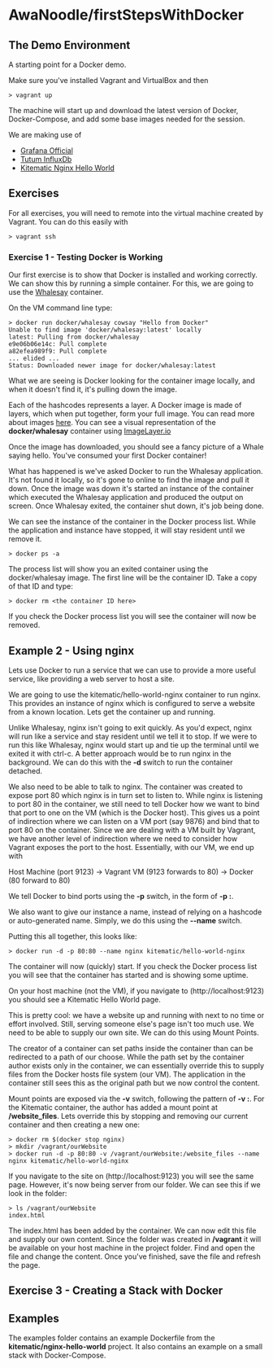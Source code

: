 # AwaNoodle/firstStepsWithDocker

## The Demo Environment

A starting point for a Docker demo. 

Make sure you've installed Vagrant and VirtualBox and then 
    
    > vagrant up

The machine will start up and download the latest version of Docker, Docker-Compose, and add some base images needed for the session.

We are making use of
- [Grafana Official](https://hub.docker.com/r/grafana/grafana/)
- [Tutum InfluxDb](https://hub.docker.com/r/tutum/influxdb/)
- [Kitematic Nginx Hello World](https://hub.docker.com/r/kitematic/hello-world-nginx/)

## Exercises

For all exercises, you will need to remote into the virtual machine created by Vagrant. You can do this easily with 

    > vagrant ssh

### Exercise 1 - Testing Docker is Working

Our first exercise is to show that Docker is installed and working correctly. We can show this by running a simple container. For this, we are going to use the [Whalesay](https://hub.docker.com/r/docker/whalesay/) container. 

On the VM command line type:

    > docker run docker/whalesay cowsay "Hello from Docker"
    Unable to find image 'docker/whalesay:latest' locally
    latest: Pulling from docker/whalesay
    e9e06b06e14c: Pull complete
    a82efea989f9: Pull complete
    ... elided ...
    Status: Downloaded newer image for docker/whalesay:latest

What we are seeing is Docker looking for the container image locally, and when it doesn't find it, it's pulling down the image. 

Each of the hashcodes represents a layer. A Docker image is made of layers, which when put together, form your full image. You can read more about images [here](http://tuhrig.de/layering-of-docker-images/). You can see a visual representation of the **docker/whalesay** container using [ImageLayer.io](https://imagelayers.io/?images=docker%2Fwhalesay:latest)

Once the image has downloaded, you should see a fancy picture of a Whale saying hello. You've consumed your first Docker container!

What has happened is we've asked Docker to run the Whalesay application. It's not found it locally, so it's gone to online to find the image and pull it down. Once the image was down it's started an instance of the container which executed the Whalesay application and produced the output on screen. Once Whalesay exited, the container shut down, it's job being done. 

We can see the instance of the container in the Docker process list. While the application and instance have stopped, it will stay resident until we remove it. 

    > docker ps -a

The process list will show you an exited container using the docker/whalesay image. The first line will be the container ID. Take a copy of that ID and type:

    > docker rm <the container ID here>

If you check the Docker process list you will see the container will now be removed. 


## Example 2 - Using nginx

Lets use Docker to run a service that we can use to provide a more useful service, like providing a web server to host a site.

We are going to use the kitematic/hello-world-nginx container to run nginx. This provides an instance of nginx which is configured to serve a website from a known location. Lets get the container up and running.

Unlike Whalesay, nginx isn't going to exit quickly. As you'd expect, nginx will run like a service and stay resident until we tell it to stop. If we were to run this like Whalesay, nginx would start up and tie up the terminal until we exited it with ctrl-c. A better approach would be to run nginx in the background. We can do this with the **-d** switch to run the container detached. 

We also need to be able to talk to nginx. The container was created to expose port 80 which nginx is in turn set to listen to. While nginx is listening to port 80 in the container, we still need to tell Docker how we want to bind that port to one on the VM (which is the Docker host). This gives us a point of indirection where we can listen on a VM port (say 9876) and bind that to port 80 on the container. Since we are dealing with a VM built by Vagrant, we have another level of indirection where we need to consider how Vagrant exposes the port to the host. Essentially, with our VM, we end up with

Host Machine (port 9123) -> Vagrant VM (9123 forwards to 80) -> Docker (80 forward to 80)

We tell Docker to bind ports using the **-p** switch, in the form of **-p <host port>:<container port>**. 

We also want to give our instance a name, instead of relying on a hashcode or auto-generated name. Simply, we do this using the **--name** switch.

Putting this all together, this looks like:

    > docker run -d -p 80:80 --name nginx kitematic/hello-world-nginx

The container will now (quickly) start. If you check the Docker process list you will see that the container has started and is showing some uptime. 

On your host machine (not the VM), if you navigate to (http://localhost:9123) you should see a Kitematic Hello World page.

This is pretty cool: we have a website up and running with next to no time or effort involved. Still, serving someone else's page isn't too much use. We need to be able to supply our own site. We can do this using Mount Points. 

The creator of a container can set paths inside the container than can be redirected to a path of our choose. While the path set by the container author exists only in the container, we can essentially override this to supply files from the Docker hosts file system (our VM). The application in the container still sees this as the original path but we now control the content. 

Mount points are exposed via the **-v** switch, following the pattern of **-v <full host path>:<container mount point path>**. For the Kitematic container, the author has added a mount point at **/website_files**. Lets override this by stopping and removing our current container and then creating a new one:

    > docker rm $(docker stop nginx)
    > mkdir /vagrant/ourWebsite
    > docker run -d -p 80:80 -v /vagrant/ourWebsite:/website_files --name nginx kitematic/hello-world-nginx

If you navigate to the site on (http://localhost:9123) you will see the same page. However, it's now being server from our folder. We can see this if we look in the folder:

    > ls /vagrant/ourWebsite
    index.html

The index.html has been added by the container. We can now edit this file and supply our own content. Since the folder was created in **/vagrant** it will be available on your host machine in the project folder. Find and open the file and change the content. Once you've finished, save the file and refresh the page.


## Exercise 3 - Creating a Stack with Docker

## Examples

The examples folder contains an example Dockerfile from the **kitematic/nginx-hello-world** project. It also contains an example on a small stack with Docker-Compose.
